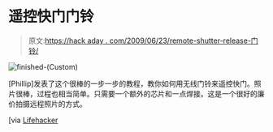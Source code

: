 # 遥控快门门铃

> 原文:[https://hack aday . com/2009/06/23/remote-shutter-release-门铃/](https://hackaday.com/2009/06/23/remote-shutter-release-doorbell/)

![finished-(Custom)](../Images/c4acd1dd0307e6e3a4cbd1d898ee5363.png "finished-(Custom)")

[Phillip]发表了这个很棒的一步一步的教程，教你如何用无线门铃来遥控快门。照片很棒，过程也相当简单。只需要一个额外的芯片和一点焊接。这是一个很好的廉价拍摄远程照片的方式。

[via [Lifehacker](http://lifehacker.com/5299455/turn-a-wireless-doorbell-into-a-remote-camera-trigger)